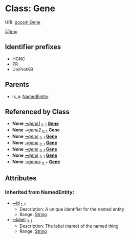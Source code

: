
# Class: Gene




URI: [gocam:Gene](http://w3id.org/ontogpt/gocam/Gene)


[![img](https://yuml.me/diagram/nofunky;dir:TB/class/[NamedEntity],[GeneGeneInteraction]-%20gene1%200..1>[Gene&#124;id(i):string;label(i):string%20%3F],[GeneGeneInteraction]-%20gene2%200..1>[Gene],[GeneMolecularActivityRelationship2]-%20gene%200..1>[Gene],[GeneMolecularActivityRelationship]-%20gene%200..1>[Gene],[GeneOrganismRelationship]-%20gene%200..1>[Gene],[GeneSubcellularLocalizationRelationship]-%20gene%200..1>[Gene],[GoCamAnnotations]-%20genes%200..*>[Gene],[NamedEntity]^-[Gene],[GoCamAnnotations],[GeneSubcellularLocalizationRelationship],[GeneOrganismRelationship],[GeneMolecularActivityRelationship2],[GeneMolecularActivityRelationship],[GeneGeneInteraction])](https://yuml.me/diagram/nofunky;dir:TB/class/[NamedEntity],[GeneGeneInteraction]-%20gene1%200..1>[Gene&#124;id(i):string;label(i):string%20%3F],[GeneGeneInteraction]-%20gene2%200..1>[Gene],[GeneMolecularActivityRelationship2]-%20gene%200..1>[Gene],[GeneMolecularActivityRelationship]-%20gene%200..1>[Gene],[GeneOrganismRelationship]-%20gene%200..1>[Gene],[GeneSubcellularLocalizationRelationship]-%20gene%200..1>[Gene],[GoCamAnnotations]-%20genes%200..*>[Gene],[NamedEntity]^-[Gene],[GoCamAnnotations],[GeneSubcellularLocalizationRelationship],[GeneOrganismRelationship],[GeneMolecularActivityRelationship2],[GeneMolecularActivityRelationship],[GeneGeneInteraction])

## Identifier prefixes

 * HGNC
 * PR
 * UniProtKB

## Parents

 *  is_a: [NamedEntity](NamedEntity.md)

## Referenced by Class

 *  **None** *[➞gene1](geneGeneInteraction__gene1.md)*  <sub>0..1</sub>  **[Gene](Gene.md)**
 *  **None** *[➞gene2](geneGeneInteraction__gene2.md)*  <sub>0..1</sub>  **[Gene](Gene.md)**
 *  **None** *[➞gene](geneMolecularActivityRelationship2__gene.md)*  <sub>0..1</sub>  **[Gene](Gene.md)**
 *  **None** *[➞gene](geneMolecularActivityRelationship__gene.md)*  <sub>0..1</sub>  **[Gene](Gene.md)**
 *  **None** *[➞gene](geneOrganismRelationship__gene.md)*  <sub>0..1</sub>  **[Gene](Gene.md)**
 *  **None** *[➞gene](geneSubcellularLocalizationRelationship__gene.md)*  <sub>0..1</sub>  **[Gene](Gene.md)**
 *  **None** *[➞genes](goCamAnnotations__genes.md)*  <sub>0..\*</sub>  **[Gene](Gene.md)**

## Attributes


### Inherited from NamedEntity:

 * [➞id](namedEntity__id.md)  <sub>1..1</sub>
     * Description: A unique identifier for the named entity
     * Range: [String](types/String.md)
 * [➞label](namedEntity__label.md)  <sub>0..1</sub>
     * Description: The label (name) of the named thing
     * Range: [String](types/String.md)
